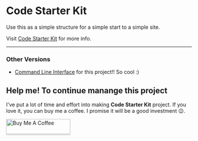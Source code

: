 # Code Starter Kit

Use this as a simple structure for a simple start to a simple site.

Visit [Code Starter Kit](//mittalyashu.github.io/code-starter-kit/) for more info.

***

### Other Versions

- [Command Line Interface](https://github.com/mittalyashu/code-starter-kit-cli) for this project!! So cool :)

## Help me! To continue manange this project

I've put a lot of time and effort into making **Code Starter Kit** project. If you love it, you can buy me a coffee. I promise it will be a good investment 😉.

<a href="https://www.buymeacoffee.com/mittalyashu" target="_blank"><img src="https://www.buymeacoffee.com/assets/img/custom_images/orange_img.png" alt="Buy Me A Coffee" style="height: 41px !important;width: 174px !important;box-shadow: 0px 3px 2px 0px rgba(190, 190, 190, 0.5) !important;-webkit-box-shadow: 0px 3px 2px 0px rgba(190, 190, 190, 0.5) !important;" ></a>

